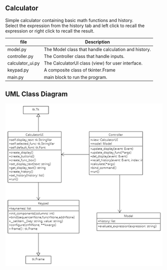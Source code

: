 ## Calculator
Simple calculator containing basic math functions and history.<br /> Select the expression from the history tab and left click to recall the expression or right click to recall the result.

| file   | Description  |
|--------|--------------|
| model.py | The Model class that handle calculation and history. |
| controller.py | The Controller class that handle inputs. |
| calculator\_ui.py | The CalculatorUI class (view) for user interface. |
| keypad.py  | A composite class of tkinter.Frame
| main.py    | main block to run the program. |

## UML Class Diagram
![UML diagram](./UML_diagram.png)
